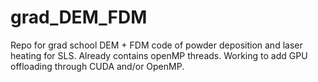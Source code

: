 # grad_DEM_FDM
Repo for grad school DEM + FDM code of powder deposition and laser heating for SLS.
Already contains openMP threads.  Working to add GPU offloading through CUDA and/or OpenMP.
